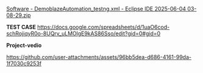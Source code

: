 [Software - DemoblazeAutomation_testng.xml - Eclipse IDE 2025-06-04 03-08-29.zip](https://github.com/user-attachments/files/20581222/Software.-.DemoblazeAutomation_testng.xml.-.Eclipse.IDE.2025-06-04.03-08-29.zip)

**TEST CASE**
https://docs.google.com/spreadsheets/d/1uaO6cod-schRojiqyR0o-8UQrv_uLMOlgE9kAS86Sso/edit?gid=0#gid=0

**Project-vedio**


https://github.com/user-attachments/assets/96bb5dea-d686-4161-99da-1f7030c9253f

